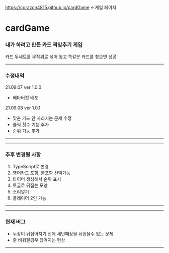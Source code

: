 https://corazon4815.github.io/cardGame <-게임 페이지

# cardGame

### 내가 하려고 만든 카드 짝맞추기 게임
카드 두세트를 무작위로 섞어 놓고 똑같은 카드를 찾으면 성공

---------------------------
### 수정내역

21.09.07 ver 1.0.0
- 베타버전 배포

21.09.08 ver 1.0.1
- 맞춘 카드 안 사라지는 문제 수정
- 클릭 횟수 기능 추가 
- 순위 기능 추가
---------------------------

---------------------------
### 추후 변경될 사항
1. TypeScript로 변경
2. 영어카드 포함, 불포함 선택가능
3. 타이머 생성해서 순위 표시
4. 토글로 뒤집는 모양
5. 소리넣기
6. 플레이어 2인 가능 
---------------------------

---------------------------
### 현재 버그
- 두장이 뒤집어지기 전에 세번째장을 뒤집을수 있는 문제
- 줄 비워질경우 당겨지는 현상 
---------------------------
